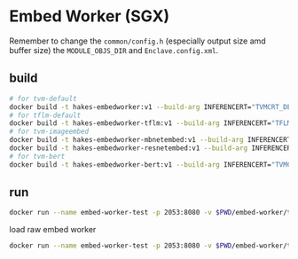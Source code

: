 # Embed Worker (SGX)

Remember to change the `common/config.h` (especially output size amd buffer size) the `MODULE_OBJS_DIR` and `Enclave.config.xml`.

## build

```sh
# for tvm-default
docker build -t hakes-embedworker:v1 --build-arg INFERENCERT="TVMCRT_DEFAULT" --build-arg MODULE_OBJS_DIR=./data/tvm-mb/mobilenet1.0 -f docker/embed-worker/Dockerfile .
# for tflm-default
docker build -t hakes-embedworker-tflm:v1 --build-arg INFERENCERT="TFLM_DEFAULT" -f docker/embed-worker/Dockerfile .
# for tvm-imageembed
docker build -t hakes-embedworker-mbnetembed:v1 --build-arg INFERENCERT="TVMCRT_IMAGEEMBED" --build-arg MODULE_OBJS_DIR=./data/tvm-embed-mb/mbnetembed -f docker/embed-worker/Dockerfile .
docker build -t hakes-embedworker-resnetembed:v1 --build-arg INFERENCERT="TVMCRT_IMAGEEMBED" --build-arg MODULE_OBJS_DIR=./data/tvm-embed-rs/resnetembed -f docker/embed-worker/Dockerfile .
# for tvm-bert
docker build -t hakes-embedworker-bert:v1 --build-arg INFERENCERT="TVMCRT_BERT" --build-arg MODULE_OBJS_DIR=./data/tvm-embed-bert/bert -f docker/embed-worker/Dockerfile .
```

## run

```sh
docker run --name embed-worker-test -p 2053:8080 -v $PWD/embed-worker/tmp/:/mounted_store hakes-embedworker:v1 
```

load raw embed worker

```sh
docker run --name embed-worker-test -p 2053:8080 -v $PWD/embed-worker/tmp/:/mounted_store hakes-embedworker:v1 /install/bin/embed_server 8080 /mounted_store 0
```
